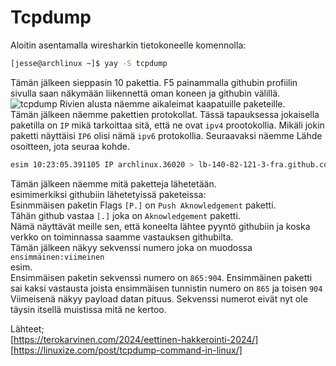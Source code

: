 # Tcpdump
Aloitin asentamalla wiresharkin tietokoneelle komennolla:
```bash
[jesse@archlinux ~]$ yay -S tcpdump
```
Tämän jälkeen sieppasin 10 pakettia. F5 painammalla githubin profiilin sivulla saan näkymään liikennettä oman koneen ja githubin välillä.
![tcpdump](https://github.com/Veliquu/Tunkeutumistestaus_2024/assets/92360351/99faa32b-91c8-47d2-b18d-35cd040c731b)
Rivien alusta näemme aikaleimat kaapatuille paketeille.  
Tämän jälkeen näemme pakettien protokollat. Tässä tapauksessa jokaisella paketilla on `IP` mikä tarkoittaa sitä, että ne ovat `ipv4` prootokollia. Mikäli jokin paketti näyttäisi `IP6` olisi nämä `ipv6` protokollia.
Seuraavaksi näemme Lähde osoitteen, jota seuraa kohde.
```bash
esim 10:23:05.391105 IP archlinux.36020 > lb-140-82-121-3-fra.github.com.https: Flags [P.], seq 865:904, ack 1, win 3573, options [nop,nop,TS val 2787728731 ecr 3099635735], length 39
```
Tämän jälkeen näemme mitä paketteja lähetetään.  
esimimerkiksi githubiin lähetetyissä paketeissa:  
Esinmmäisen paketin Flags `[P.]` on `Push Aknowledgement` paketti.  
Tähän github vastaa `[.]` joka on `Aknowledgement` paketti.  
Nämä näyttävät meille sen, että koneelta lähtee pyyntö githubiin ja koska verkko on toiminnassa saamme vastauksen githubilta.  
Tämän jälkeen näkyy sekvenssi numero joka on muodossa `ensimmäinen:viimeinen`  
esim.  
Ensimmäisen paketin sekvenssi numero on `865:904`. Ensimmäinen paketti sai kaksi vastausta joista ensimmäisen tunnistin numero on `865` ja toisen `904`  
Viimeisenä näkyy payload datan pituus.
Sekvenssi numerot eivät nyt ole täysin itsellä muistissa mitä ne kertoo.

Lähteet;  
[https://terokarvinen.com/2024/eettinen-hakkerointi-2024/]  
[https://linuxize.com/post/tcpdump-command-in-linux/] 
